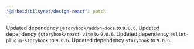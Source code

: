 ```yaml
---
'@arbeidstilsynet/design-react': patch
---
```


Updated dependency `@storybook/addon-docs` to `9.0.6`.
Updated dependency `@storybook/react-vite` to `9.0.6`.
Updated dependency `eslint-plugin-storybook` to `9.0.6`.
Updated dependency `storybook` to `9.0.6`.
